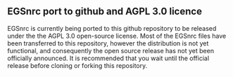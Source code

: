 ## EGSnrc port to github and AGPL 3.0 licence

EGSnrc is currently being ported to this github repository to be released
under the the AGPL 3.0 open-source license. Most of the EGSnrc files
have been transferred to this repository, however the distribution is not
yet functional, and consequently the open source release has not yet been
officially announced. It is recommended that you wait until the official
release before cloning or forking this repository.
